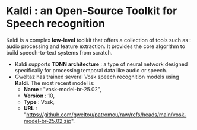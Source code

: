 # Kaldi : an Open-Source Toolkit for Speech recognition
Kaldi is a complex **low-level** toolkit that offers a collection of tools such as : audio processing and feature extraction. It provides the core algorithm to build speech-to-text systems from scratch.
* Kaldi supports **TDNN architecture** : a type of neural network designed specifically for processing temporal data like audio or speech.
* Gweltaz has trained several Vosk speech recognition models using **Kaldi**. The most recent model is:
  - **Name** : "vosk-model-br-25.02",
  - **Version** : 10,
  - **Type** : Vosk,
  - **URL** : "https://github.com/gweltou/patromou/raw/refs/heads/main/vosk-model-br-25.02.zip".

